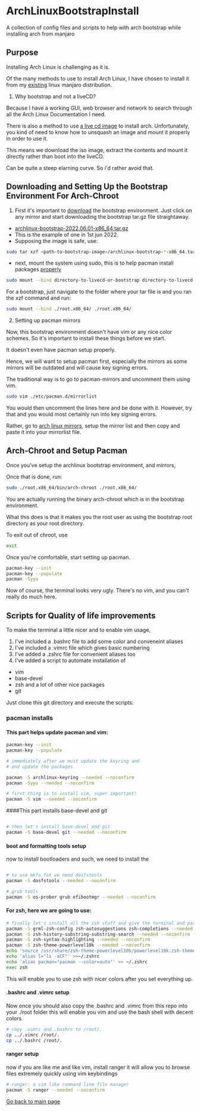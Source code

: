 # ArchLinuxBootstrapInstall
A collection of config files and scripts to help with arch bootstrap 
while installing arch from manjaro

## Purpose

Installing Arch Linux is challenging as it is.

Of the many methods to use to install Arch Linux, 
I have chosen to install it from my 
[existing](https://wiki.archlinux.org/title/Install_Arch_Linux_from_existing_Linux) 
linux manjaro distribution.

1. Why bootstrap and not a liveCD?

Because I have a working GUI, web browser and network to search through
all the Arch Linux Documentation I need.

There is also a method to use [a live cd image](https://wiki.archlinux.org/title/Install_Arch_Linux_from_existing_Linux#Method_B:_Using_the_LiveCD_image)
 to install arch. Unfortunately, you kind of need to know how to
 unsquash an image and mount it properly in order to use it.

 This means we download the iso image, extract the contents and
 mount it directly rather than boot into the liveCD.

 Can be quite a steep elarning curve. So i'd rather avoid that.

## Downloading and Setting Up the Bootstrap Environment For Arch-Chroot

1. First it's important to [download](https://archlinux.org/download/)
 the bootstrap environment.
Just click on any mirror and start downloading the bootstrap tar.gz
file straightaway.

- [archlinux-bootstrap-2022.06.01-x86_64.tar.gz](http://mirror.arizona.edu/archlinux/iso/2022.06.01/archlinux-bootstrap-2022.06.01-x86_64.tar.gz)
- This is the example of one in 1st jun 2022. 
- Supposing the image is safe, use:
```zsh
sudo tar xzf <path-to-bootstrap-image>/archlinux-bootstrap-*-x86_64.tar.gz --numeric-owner
```
- next, mount the system using sudo, this is to help pacman install packages [properly](https://wiki.archlinux.org/title/Install_Arch_Linux_from_existing_Linux#Downloading_basic_tools)

```zsh
sudo mount --bind directory-to-livecd-or-bootstrap directory-to-livecd-or-bootstrap
```

For a bootstrap, just navigate to the folder where your tar
file is and you ran the xzf command and run:
```zsh
sudo mount --bind ./root.x86_64/ ./root.x86_64/
```

2. Setting up pacman mirrors

Now, this bootstrap environment doesn't have vim or any nice color schemes.
So it's important to install these things before we start.

It doesn't even have pacman setup properly.

Hence, we will want to setup pacman first, especially the mirrors
as some mirrors will be outdated and will cause key signing errors.

The traditional way is to go to pacman-mirrors and uncomment them using
vim.

```zsh
sudo vim ./etc/pacman.d/mirrorlist
```

You would then uncomment the lines here and be done with it. However, 
try that and you would most certainly run into key signing errors.

Rather, go to [arch linux mirrors](https://archlinux.org/mirrorlist/), 
setup the mirror list and then copy and paste it into your mirrorlist 
file.

## Arch-Chroot and Setup Pacman
Once you've setup the archlinux bootstrap environment, and mirrors,

Once that is done, run:

```zsh
sudo ./root.x86_64/bin/arch-chroot ./root.x86_64/ 
```

You are actually running the binary arch-chroot which is in the 
bootstrap environment.

What this does is that it makes you the root user as using the
bootstrap root directory as your root directory.

To exit out of chroot, use
```zsh
exit
```

Once you're comfortable, start setting up pacman.

```zsh
pacman-key --init
pacman-key --populate
pacman -Syyu
```

Now of course, the terminal looks very ugly. There's no vim, and you
can't really do much here.

## Scripts for Quality of life improvements

To make the terminal a little nicer and to enable vim usage,

1. I've included a .bashrc file to add some color and conveneint aliases
2. I've included a .vimrc file which gives basic numbering
3. I've added a .zshrc file for convenient aliases too
4. I've added a script to automate installation of 
- vim
- base-devel
- zsh and a lot of other nice packages
- git

Just clone this git directory and execute the scripts:
### pacman installs
#### This part helps update pacman and vim:
```zsh
pacman-key --init
pacman-key --populate

# immediately after we must update the keyring and 
# and update the packages

pacman -S archlinux-keyring --needed --noconfirm
pacman -Syyu --needed --noconfirm

# first thing is to install vim, super important!
pacman -S vim --needed --noconfirm
```

####This part installs base-devel and git
```zsh

# then let's install base-devel and git
pacman -S base-devel git --needed --noconfirm 
```

#### boot and formatting tools setup

now to install bootloaders and such, we need to install the 

```zsh

# to use mkfs.fat we need dosfstools
pacman -S dosfstools --needed --noconfirm

# grub tools
pacman -S os-prober grub efibootmgr --needed --noconfirm
```
#### For zsh, here we are going to use:
```zsh
# finally let's install all the zsh stuff and give the terminal and pacman nice colors
pacman -S grml-zsh-config zsh-autosuggestions zsh-completions --needed --noconfirm
pacman -S zsh-history-substring-substring-search --needed --noconfirm
pacman -S zsh-syntax-highlighting --needed --noconfirm
pacman -S zsh-theme-powerlevel10k --needed --noconfirm
echo 'source /usr/share/zsh-theme-powerlevel10k/powerlevel10k.zsh-theme' >>~/.zshrc
echo 'alias l="ls -aCF"' >>~/.zshrc
echo 'alias pacman="pacman --color=auto"' >> ~/.zshrc
exec zsh
```

This will enable you to use zsh with nicer colors after you set 
everything up.
#### .bashrc and .vimrc setup
Now once you should also copy the .bashrc and .vimrc from this repo into your ./root folder
this will enable you vim and use the bash shell with decent colors.

```zsh
# copy .vimrc and .bashrc to /root/.
cp ../.vimrc /root/.
cp ../.bashrc /root/.
```

#### ranger setup
now if you are like me and like vim, install ranger
it will allow you to browse files extremely quickly
using vim keybindings

```zsh
# ranger: a vim like command line file manager
pacman -S ranger --needed --noconfirm
```
[Go back to main page](https://github.com/theodoreOnzGit/archlinuxBootstrapInstall)



























